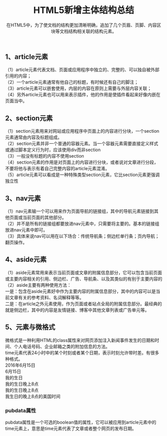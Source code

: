 <header>
        <h1>HTML5新增主体结构总结</h1>
        <aside>在HTML5中，为了使文档的结构更加清晰明确，追加了几个页眉、页脚、内容区块等文档结构相关联的结构元素。</aside>
    </header>
    <main>
        <section>
            <article>
                <section><h2>1、article元素</h2></section>
                <section>
                    <p>
                        <section>（1）article元素代表文档、页面或应用程序中独立的、完整的、可以独自被外部引用的内容；</section>
                        <section>（2）一个article元素通常有他自己的标题，有时候还有自己的脚注；</section>
                        <section>（3）article元素可以嵌套使用，内层的内容在原则上需要与外层内容关联；</section>
                        <section>（4）另外article元素也可以用来表示插件，他的作用是使插件看起来好像内嵌在页面当中。</section>
                    </p>
                </section>
            </article>
        </section>
        <section>
            <article>
                <section><h2>2、section元素</h2></section>
                <section>
                    <p>
                        <section>（1）section元素用来对网站或应用程序中页面上的内容进行分块，一个section元素通常由内容及标题组成。</section>
                        <section>（2）section元素并非一个普通的容器元素。当一个容器元素需要直接定义样式或通过脚本定义行为时，应该使用div而非section</section>
                        <section>（3）一般没有标题的内容不使用section</section>
                        <section>（4）section元素的作用是对页面上的内容进行分块，或者说对文章进行分段，不要将他与表示有着自己完整内容的article元素混淆。</section>
                        <section>（5）article元素可以看成是一种特殊类型section元素，它比section元素更强调独立性</section>
                    </p>
                </section>
            </article>
        </section>
        <section>
            <article>
                <section><h2>3、nav元素</h2></section>
                <section>
                    <p>
                        <section>（1）nav元素输一个可以用来作为页面导航的链接组，其中的导航元素链接到其他页面或当前页面的其他部分。</section>
                        <section>（2）并不是所有的链接组都要放进nav元素中，只需要将主要的。基本的链接组放进nav元素中即可。</section>
                        <section>（3）具体来说nav可以用在以下场合：传统导航条；侧边栏单行条；页内导航；翻页操作。</section>
                    </p>
                </section>
                <section>
                    <article>
                        <section><h2>4、aside元素</h2></section>
                        <section>
                            <p>
                                <section>（1）aside元素常用来表示当前页面或文章的附属信息部分，它可以包含当前页面或主要内容相关的引用、侧边栏、广告、导航条、以及其类似的有别于主要内容的</section>
                                <section>（2）aside主要有两种使用方法：
                                    <section>一是：包含在aside元素好中作为主要内容的附属信息部分，其中的内容可以是当前文章有关的参考资料、名词解释等等。</section>
                                    <section>二是：在article之外元素使用，作为页面或者站点全局的附属信息部分。最经典的就是侧边栏，其中的内容是友情链接、博客中其他文章列表或广告单元等。</section>
                                </section>
                            </p>
                        </section>
                    </article>
                </section>
                <section>
                    <article>
                        <section><h2>5、元素与微格式</h2></section>
                        <p>
                            <section>微格式是一种利用HTML的class属性来对网页添加注入新闻事件发生的日期和时间、个人电话号码、企业邮箱之类的附加信息的方法。</section>
                            <section>time元素代表24小时中的某个时刻或者某个日期，表示时刻允许带时差。有很多种格式。
                                <section><time datatime="2016-6-15">2016年6月15日</time></section>
                                <section><time datatime="2016-6-15">6月15日</time></section>
                                <section><time datatime="2016-6-15">我的生日</time></section>
                                <section><time datatime="2016-6-15T20:00">我的生日晚上8点</time></section>
                                <section><time datatime="2016-6-15T20:00Z">我的生日晚上8点</time></section>
                                <section><time datatime="2016-6-15T20:00+09：00">我生日的晚上8点的美国时间</time></section>
                            </section>
                            <section>
                                <h3>pubdata属性</h3>
                                <section>pubdata属性是一个可选的boolean值的属性，它可以被应用到article元素中的time元素上，意思是time元素代表了文章或者整个网页的发布日期。</section>
                            </section>
                        </p>
                    </article>
                </section>
            </article>
        </section>
    </main>
